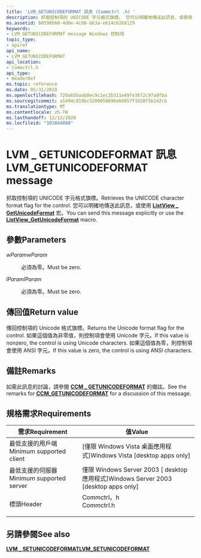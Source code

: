 ```yaml
---
title: 'LVM_GETUNICODEFORMAT 訊息 (Commctrl .h) '
description: 抓取控制項的 UNICODE 字元格式旗標。 您可以明確地傳送此訊息，或使用 ListView \_ GetUnicodeFormat 宏。
ms.assetid: b0598b60-4d0e-4c68-b63a-e614c6268129
keywords:
- LVM_GETUNICODEFORMAT message Windows 控制項
topic_type:
- apiref
api_name:
- LVM_GETUNICODEFORMAT
api_location:
- Commctrl.h
api_type:
- HeaderDef
ms.topic: reference
ms.date: 05/31/2018
ms.openlocfilehash: 720a65baab8ec9c1ec3b311e49fe3672c97a0fba
ms.sourcegitcommit: a1494c819bc5200050696e66057f1020f5b142cb
ms.translationtype: MT
ms.contentlocale: zh-TW
ms.lasthandoff: 12/12/2020
ms.locfileid: "103844088"
---
```

# <a name="lvm_getunicodeformat-message"></a><span data-ttu-id="ddbdb-105">LVM \_ GETUNICODEFORMAT 訊息</span><span class="sxs-lookup"><span data-stu-id="ddbdb-105">LVM\_GETUNICODEFORMAT message</span></span>

<span data-ttu-id="ddbdb-106">抓取控制項的 UNICODE 字元格式旗標。</span><span class="sxs-lookup"><span data-stu-id="ddbdb-106">Retrieves the UNICODE character format flag for the control.</span></span> <span data-ttu-id="ddbdb-107">您可以明確地傳送此訊息，或使用 [**ListView \_ GetUnicodeFormat**](/windows/desktop/api/Commctrl/nf-commctrl-listview_getunicodeformat) 宏。</span><span class="sxs-lookup"><span data-stu-id="ddbdb-107">You can send this message explicitly or use the [**ListView\_GetUnicodeFormat**](/windows/desktop/api/Commctrl/nf-commctrl-listview_getunicodeformat) macro.</span></span>

## <a name="parameters"></a><span data-ttu-id="ddbdb-108">參數</span><span class="sxs-lookup"><span data-stu-id="ddbdb-108">Parameters</span></span>

<dl> <dt>

<span data-ttu-id="ddbdb-109">*wParam*</span><span class="sxs-lookup"><span data-stu-id="ddbdb-109">*wParam*</span></span> 
</dt> <dd><span data-ttu-id="ddbdb-110">必須為零。</span><span class="sxs-lookup"><span data-stu-id="ddbdb-110">Must be zero.</span></span></dd> <dt>

<span data-ttu-id="ddbdb-111">*lParam*</span><span class="sxs-lookup"><span data-stu-id="ddbdb-111">*lParam*</span></span> 
</dt> <dd><span data-ttu-id="ddbdb-112">必須為零。</span><span class="sxs-lookup"><span data-stu-id="ddbdb-112">Must be zero.</span></span></dd> </dl>

## <a name="return-value"></a><span data-ttu-id="ddbdb-113">傳回值</span><span class="sxs-lookup"><span data-stu-id="ddbdb-113">Return value</span></span>

<span data-ttu-id="ddbdb-114">傳回控制項的 Unicode 格式旗標。</span><span class="sxs-lookup"><span data-stu-id="ddbdb-114">Returns the Unicode format flag for the control.</span></span> <span data-ttu-id="ddbdb-115">如果這個值為非零值，則控制項會使用 Unicode 字元。</span><span class="sxs-lookup"><span data-stu-id="ddbdb-115">If this value is nonzero, the control is using Unicode characters.</span></span> <span data-ttu-id="ddbdb-116">如果這個值為零，則控制項會使用 ANSI 字元。</span><span class="sxs-lookup"><span data-stu-id="ddbdb-116">If this value is zero, the control is using ANSI characters.</span></span>

## <a name="remarks"></a><span data-ttu-id="ddbdb-117">備註</span><span class="sxs-lookup"><span data-stu-id="ddbdb-117">Remarks</span></span>

<span data-ttu-id="ddbdb-118">如需此訊息的討論，請參閱 [**CCM \_ GETUNICODEFORMAT**](ccm-getunicodeformat.md) 的備註。</span><span class="sxs-lookup"><span data-stu-id="ddbdb-118">See the remarks for [**CCM\_GETUNICODEFORMAT**](ccm-getunicodeformat.md) for a discussion of this message.</span></span>

## <a name="requirements"></a><span data-ttu-id="ddbdb-119">規格需求</span><span class="sxs-lookup"><span data-stu-id="ddbdb-119">Requirements</span></span>



| <span data-ttu-id="ddbdb-120">需求</span><span class="sxs-lookup"><span data-stu-id="ddbdb-120">Requirement</span></span> | <span data-ttu-id="ddbdb-121">值</span><span class="sxs-lookup"><span data-stu-id="ddbdb-121">Value</span></span> |
|-------------------------------------|---------------------------------------------------------------------------------------|
| <span data-ttu-id="ddbdb-122">最低支援的用戶端</span><span class="sxs-lookup"><span data-stu-id="ddbdb-122">Minimum supported client</span></span><br/> | <span data-ttu-id="ddbdb-123">\[僅限 Windows Vista 桌面應用程式\]</span><span class="sxs-lookup"><span data-stu-id="ddbdb-123">Windows Vista \[desktop apps only\]</span></span><br/>                                        |
| <span data-ttu-id="ddbdb-124">最低支援的伺服器</span><span class="sxs-lookup"><span data-stu-id="ddbdb-124">Minimum supported server</span></span><br/> | <span data-ttu-id="ddbdb-125">僅限 Windows Server 2003 \[ desktop 應用程式\]</span><span class="sxs-lookup"><span data-stu-id="ddbdb-125">Windows Server 2003 \[desktop apps only\]</span></span><br/>                                  |
| <span data-ttu-id="ddbdb-126">標頭</span><span class="sxs-lookup"><span data-stu-id="ddbdb-126">Header</span></span><br/>                   | <dl> <span data-ttu-id="ddbdb-127"><dt>Commctrl。h</dt></span><span class="sxs-lookup"><span data-stu-id="ddbdb-127"><dt>Commctrl.h</dt></span></span> </dl> |



## <a name="see-also"></a><span data-ttu-id="ddbdb-128">另請參閱</span><span class="sxs-lookup"><span data-stu-id="ddbdb-128">See also</span></span>

<dl> <dt>

[<span data-ttu-id="ddbdb-129">**LVM \_ SETUNICODEFORMAT**</span><span class="sxs-lookup"><span data-stu-id="ddbdb-129">**LVM\_SETUNICODEFORMAT**</span></span>](lvm-setunicodeformat.md)
</dt> </dl>

 

 





